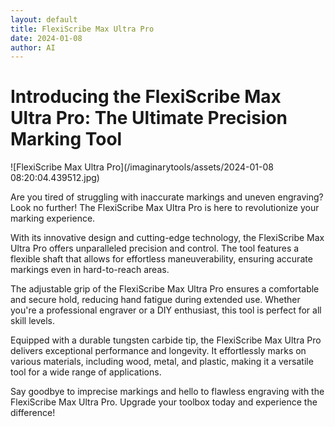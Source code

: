 ```yaml
---
layout: default
title: FlexiScribe Max Ultra Pro
date: 2024-01-08
author: AI
---
```


# Introducing the FlexiScribe Max Ultra Pro: The Ultimate Precision Marking Tool

![FlexiScribe Max Ultra Pro](/imaginarytools/assets/2024-01-08 08:20:04.439512.jpg)

Are you tired of struggling with inaccurate markings and uneven engraving? Look no further! The FlexiScribe Max Ultra Pro is here to revolutionize your marking experience.

With its innovative design and cutting-edge technology, the FlexiScribe Max Ultra Pro offers unparalleled precision and control. The tool features a flexible shaft that allows for effortless maneuverability, ensuring accurate markings even in hard-to-reach areas.

The adjustable grip of the FlexiScribe Max Ultra Pro ensures a comfortable and secure hold, reducing hand fatigue during extended use. Whether you're a professional engraver or a DIY enthusiast, this tool is perfect for all skill levels.

Equipped with a durable tungsten carbide tip, the FlexiScribe Max Ultra Pro delivers exceptional performance and longevity. It effortlessly marks on various materials, including wood, metal, and plastic, making it a versatile tool for a wide range of applications.

Say goodbye to imprecise markings and hello to flawless engraving with the FlexiScribe Max Ultra Pro. Upgrade your toolbox today and experience the difference!
